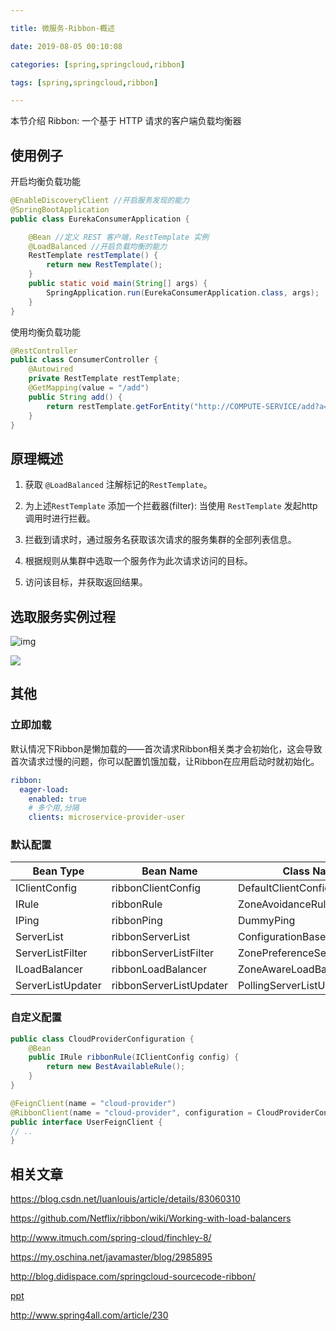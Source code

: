 ```yaml
---

title: 微服务-Ribbon-概述

date: 2019-08-05 00:10:08

categories: [spring,springcloud,ribbon]

tags: [spring,springcloud,ribbon]

---
```



本节介绍 Ribbon: 一个基于 HTTP 请求的客户端负载均衡器

<!--more-->

## 使用例子

开启均衡负载功能

```java
@EnableDiscoveryClient //开启服务发现的能力
@SpringBootApplication
public class EurekaConsumerApplication {

    @Bean //定义 REST 客户端，RestTemplate 实例
    @LoadBalanced //开启负载均衡的能力
    RestTemplate restTemplate() {
        return new RestTemplate();
    }
    public static void main(String[] args) {
        SpringApplication.run(EurekaConsumerApplication.class, args);
    }
}
```

使用均衡负载功能

```java
@RestController
public class ConsumerController {
    @Autowired
    private RestTemplate restTemplate;
    @GetMapping(value = "/add")
    public String add() {
        return restTemplate.getForEntity("http://COMPUTE-SERVICE/add?a=10&b=20", String.class).getBody();
    }
}
```



## 原理概述

1. 获取 `@LoadBalanced` 注解标记的`RestTemplate`。

2. 为上述`RestTemplate` 添加一个拦截器(filter): 当使用 `RestTemplate` 发起http调用时进行拦截。

3. 拦截到请求时，通过服务名获取该次请求的服务集群的全部列表信息。

4. 根据规则从集群中选取一个服务作为此次请求访问的目标。

5. 访问该目标，并获取返回结果。

## 选取服务实例过程

![img](/images/微服务-Ribbon/e9998448e095176c2454fafd66ea57ab1511332.png)

![](/images/微服务-Ribbon/cdd4b059.png)


## 其他

### 立即加载

默认情况下Ribbon是懒加载的——首次请求Ribbon相关类才会初始化，这会导致首次请求过慢的问题，你可以配置饥饿加载，让Ribbon在应用启动时就初始化。

```yaml
ribbon:
  eager-load:
    enabled: true
    # 多个用,分隔
    clients: microservice-provider-user
```

### 默认配置

| Bean Type   | Bean Name | Class Name |
| -------------------------- | ------------------------- | -------------------------------- |
| IClientConfig            | ribbonClientConfig      | DefaultClientConfigImpl        |
| IRule                    | ribbonRule              | ZoneAvoidanceRule              |
| IPing                    | ribbonPing              | DummyPing                      |
| ServerList<Server>       | ribbonServerList        | ConfigurationBasedServerList   |
| ServerListFilter<Server> | ribbonServerListFilter  | ZonePreferenceServerListFilter |
| ILoadBalancer            | ribbonLoadBalancer      | ZoneAwareLoadBalancer          |
| ServerListUpdater        | ribbonServerListUpdater | PollingServerListUpdater       |

### 自定义配置

```java
public class CloudProviderConfiguration {
    @Bean
    public IRule ribbonRule(IClientConfig config) {
        return new BestAvailableRule();
    }
}

@FeignClient(name = "cloud-provider")
@RibbonClient(name = "cloud-provider", configuration = CloudProviderConfiguration.class)
public interface UserFeignClient {
// ..
}
```


## 相关文章

https://blog.csdn.net/luanlouis/article/details/83060310

https://github.com/Netflix/ribbon/wiki/Working-with-load-balancers

http://www.itmuch.com/spring-cloud/finchley-8/

https://my.oschina.net/javamaster/blog/2985895

http://blog.didispace.com/springcloud-sourcecode-ribbon/

[ppt](https://docs.google.com/presentation/d/1bF8PpsQjUCppsjqq70KtECQSPUtPHyG335OSc3vSLog/edit?usp=sharing)

http://www.spring4all.com/article/230